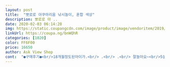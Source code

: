 ```yaml
---
layout: post 
title:  "뽀로로 아쿠아리움 낚시놀이, 혼합 색상" 
description: 뽀로로 아 ..
date: 2020-02-03 06:14:28 
img: https://static.coupangcdn.com/image/product/image/vendoritem/2019/05/02/4144969735/e5198586-30b5-4870-a092-3c48cb45127b.jpg 
linkUrl: https://coupa.ng/bnWQhR 
categories: [1020] 
color: FF6F00 
price: 16650 
author: Ask View Shop 
cont:  "●구매후기●<br/>18개월정도된아이가.<br/> .<br/> .<br/> 잘놀아요~<br/>5살아이는 물고기잡고 3살 둘째는 음악소리랑 빛나오는거에 신나해요<br/>그래도 너무 쉬운건 금새 질려하는 아이들이니 오래 놀 수 있어 좋은것 같아요<br/>낚시대가 한개도안와서 교환으로해서받았구요~.<br/><br/>물고기는 2종류로 잡을 수 있는데 밑에거는 좀 어려워요<br/>시끄럽단평이많았는데 생각보다그렇진않구여~ 애기가넘좋아해요.<br/> 어른도어려운 물고기잡기ㅋㅋ흥미가떨어지려면 아기손근육발달이 많이되야 할것 같아요ㅎ<br/>아이들.<br/> 손가락사용에좋은거같아요<br/>아이들이 너무 좋아하네요<br/>18개월정도된아이가.<br/> .<br/> .<br/> 잘놀아요~<br/>5살아이는 물고기잡고 3살 둘째는 음악소리랑 빛나오는거에 신나해요<br/>그래도 너무 쉬운건 금새 질려하는 아이들이니 오래 놀 수 있어 좋은것 같아요<br/>낚시대가 한개도안와서 교환으로해서받았구요~.<br/><br/>물고기는 2종류로 잡을 수 있는데 밑에거는 좀 어려워요<br/>시끄럽단평이많았는데 생각보다그렇진않구여~ 애기가넘좋아해요.<br/> 어른도어려운 물고기잡기ㅋㅋ흥미가떨어지려면 아기손근육발달이 많이되야 할것 같아요ㅎ<br/>아이들.<br/> 손가락사용에좋은거같아요<br/>아이들이 너무 좋아하네요<br/>" 
---
```

